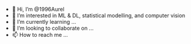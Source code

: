 - 👋 Hi, I’m @1996Aurel
- 👀 I’m interested in ML & DL, statistical modelling, and computer vision
- 🌱 I’m currently learning ...
- 💞️ I’m looking to collaborate on ...
- 📫 How to reach me ...

<!---
1996Aurel/1996Aurel is a ✨ special ✨ repository because its `README.md` (this file) appears on your GitHub profile.
You can click the Preview link to take a look at your changes.
--->
